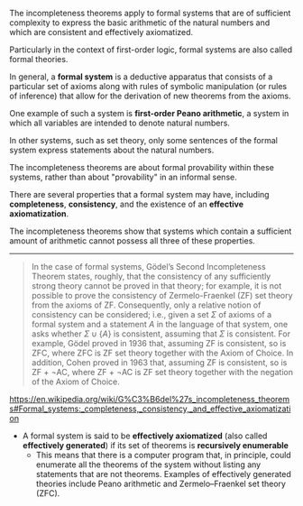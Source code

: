 The incompleteness theorems apply to formal systems that are of sufficient complexity to express the basic arithmetic of the natural numbers and which are consistent and effectively axiomatized. 

Particularly in the context of first-order logic, formal systems are also called formal theories. 

In general, a **formal system** is a deductive apparatus that consists of a particular set of axioms along with rules of symbolic manipulation (or rules of inference) that allow for the derivation of new theorems from the axioms. 

One example of such a system is **first-order Peano arithmetic**, a system in which all variables are intended to denote natural numbers. 

In other systems, such as set theory, only some sentences of the formal system express statements about the natural numbers. 

The incompleteness theorems are about formal provability within these systems, rather than about "provability" in an informal sense.

There are several properties that a formal system may have, including **completeness**, **consistency**, and the existence of an **effective axiomatization**. 

The incompleteness theorems show that systems which contain a sufficient amount of arithmetic cannot possess all three of these properties.



____

>In the case of formal systems, Gödel’s Second Incompleteness Theorem states, roughly, that the consistency of any sufficiently strong theory cannot be proved in that theory; for example, it is not possible to prove the consistency of Zermelo-Fraenkel (ZF) set theory from the axioms of ZF. Consequently, only a relative notion of consistency can be considered; i.e., given a set $\Sigma$ of axioms of a formal system and a statement $A$ in the language of that system, one asks whether $\Sigma \cup \{ A \}$  is consistent, assuming that $\Sigma$ is consistent. For example, Gödel proved in 1936 that, assuming ZF is consistent, so is ZFC, where ZFC is ZF set theory together with the Axiom of Choice. In addition, Cohen proved in 1963 that, assuming ZF is consistent, so is ZF + ¬AC, where ZF + ¬AC is ZF set theory together with the negation of the Axiom of Choice. 


https://en.wikipedia.org/wiki/G%C3%B6del%27s_incompleteness_theorems#Formal_systems:_completeness,_consistency,_and_effective_axiomatization

- A formal system is said to be **effectively axiomatized** (also called **effectively generated**) if its set of theorems is **recursively enumerable**
	- This means that there is a computer program that, in principle, could enumerate all the theorems of the system without listing any statements that are not theorems. Examples of effectively generated theories include Peano arithmetic and Zermelo–Fraenkel set theory (ZFC).

